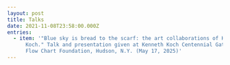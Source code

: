 ```yaml
---
layout: post
title: Talks
date: 2021-11-08T23:58:00.000Z
entries:
  - item: '"﻿Blue sky is bread to the scarf: the art collaborations of Kenneth
      Koch." Talk and presentation given at Kenneth Koch Centennial Gathering,
      Flow Chart Foundation, Hudson, N.Y. (May 17, 2025)'
---
```

